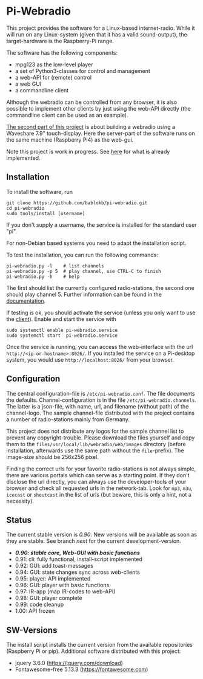 Pi-Webradio
===========

This project provides the software for a Linux-based internet-radio. While
it will run on any Linux-system (given that it has a valid sound-output),
the target-hardware is the Raspberry-Pi range.

The software has the following components:

  - mpg123 as the low-level player
  - a set of Python3-classes for control and management
  - a web-API for (remote) control
  - a web GUI
  - a commandline client

Although the webradio can be controlled from any browser, it is also
possible to implement other clients by just using the web-API directly (the
commandline client can be used as an example).

[The second part of this project](case/README.md) is about building a webradio
using a Waveshare 7.9" touch-display. Here the server-part of the software
runs on the same machine (Raspberry Pi4) as the web-gui.

Note this project is work in progress. See [here](#Status "Status") for
what is already implemented.


Installation
------------

To install the software, run

    git clone https://github.com/bablokb/pi-webradio.git
    cd pi-webradio
    sudo tools/install [username]

If you don't supply a username, the service is installed for the
standard user "pi".

For non-Debian based systems you need to adapt the installation script.

To test the installation, you can run the following commands:

    pi-webradio.py -l    # list channels
    pi-webradio.py -p 5  # play channel, use CTRL-C to finish
    pi-webradio.py -h    # help

The first should list the currently configured radio-stations, the
second one should play channel 5. Further information can be found
in the [documentation](doc/pi-webradio.md).

If testing is ok, you should activate the service (unless you only want
to use the [client](doc/webradio_cli.md)).
Enable and start the service with

    sudo systemctl enable pi-webradio.service
    sudo systemctl start  pi-webradio.service

Once the service is running, you can access the web-interface with the
url `http://<ip-or-hostname>:8026/`. If you installed the service on a
Pi-desktop system, you would use `http://localhost:8026/` from your
browser.


Configuration
-------------

The central configuration-file is `/etc/pi-webradio.conf`. The file
documents the defaults. Channel-configuration is in the file
`/etc/pi-webradio.channels`. The latter is a json-file, with name,
url, and filename (without path) of the channel-logo. The sample
channel-file distributed with the project contains a number of
radio-stations mainly from Germany.

This project does not distribute any logos for the sample channel list
to prevent any copyright-trouble. Please download the files yourself
and copy them to the `files/usr/local/lib/webradio/web/images` directory
(before installation, afterwards use the same path without the
`file`-prefix). The image-size should be 256x256 pixel.

Finding the correct urls for your favorite radio-stations is not always
simple, there are various portals which can serve as a starting point.
If they don't disclose the url directly, you can always use the
developer-tools of your browser and check all requested urls in the
network-tab. Look for `mp3`, `m3u`, `icecast` or `shoutcast` in the
list of urls (but beware, this is only a hint, not a necessity).


Status
------

The current stable version is _0.90_. New versions will be available as soon
as they are stable. See branch _next_ for the current development-version.

  * ***0.90: stable core, Web-GUI with basic functions***
  * 0.91: cli: fully functional, install-script implemented
  * 0.92: GUI: add toast-messages
  * 0.94: GUI: state changes sync across web-clients
  * 0.95: player: API implemented
  * 0.96: GUI: player with basic functions
  * 0.97: IR-app (map IR-codes to web-API)
  * 0.98: GUI: player complete
  * 0.99: code cleanup
  * 1.00: API frozen


SW-Versions
-----------

The install script installs the current version from the available
repositories (Raspberry Pi or pip). Additional software distributed
with this project:

  - jquery 3.6.0 (<https://jquery.com/download>)
  - Fontawesome-free 5.13.3 (<https://fontawesome.com>)
